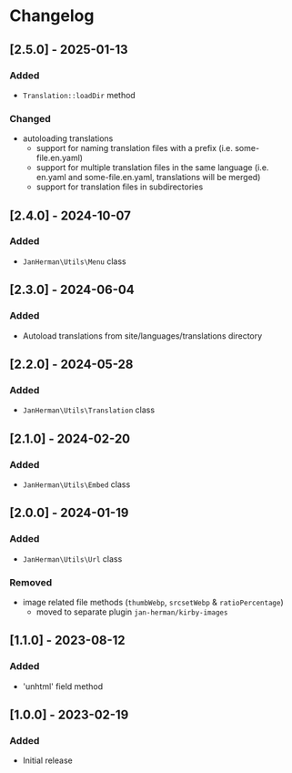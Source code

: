 # Changelog

## [2.5.0] - 2025-01-13
### Added
- `Translation::loadDir` method

### Changed
- autoloading translations
    - support for naming translation files with a prefix (i.e. some-file.en.yaml)
    - support for multiple translation files in the same language (i.e. en.yaml and some-file.en.yaml, translations will be merged)
    - support for translation files in subdirectories


## [2.4.0] - 2024-10-07
### Added
- `JanHerman\Utils\Menu` class


## [2.3.0] - 2024-06-04
### Added
- Autoload translations from site/languages/translations directory


## [2.2.0] - 2024-05-28
### Added
- `JanHerman\Utils\Translation` class


## [2.1.0] - 2024-02-20
### Added
- `JanHerman\Utils\Embed` class


## [2.0.0] - 2024-01-19
### Added
- `JanHerman\Utils\Url` class

### Removed
- image related file methods (`thumbWebp`, `srcsetWebp` & `ratioPercentage`)
    - moved to separate plugin `jan-herman/kirby-images`


## [1.1.0] - 2023-08-12
### Added
- 'unhtml' field method


## [1.0.0] - 2023-02-19
### Added
- Initial release

